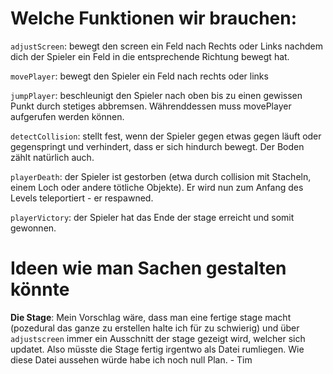 # Welche Funktionen wir brauchen:


```adjustScreen```: bewegt den screen ein Feld nach Rechts oder Links nachdem dich der Spieler ein Feld in die entsprechende Richtung bewegt hat.

```movePlayer```: bewegt den Spieler ein Feld nach rechts oder links

```jumpPlayer```: beschleunigt den Spieler nach oben bis zu einen gewissen Punkt durch stetiges abbremsen. Währenddessen muss movePlayer aufgerufen werden können.

```detectCollision```: stellt fest, wenn der Spieler gegen etwas gegen läuft oder gegenspringt und verhindert, dass er sich hindurch bewegt. Der Boden zählt natürlich auch.

```playerDeath```: der Spieler ist gestorben (etwa durch collision mit Stacheln, einem Loch oder andere tötliche Objekte). Er wird nun zum Anfang des Levels teleportiert - er respawned.

```playerVictory```: der Spieler hat das Ende der stage erreicht und somit gewonnen.


# Ideen wie man Sachen gestalten könnte

**Die Stage**: Mein Vorschlag wäre, dass man eine fertige stage macht (pozedural das ganze zu erstellen halte ich für zu schwierig) und über `adjustscreen` immer ein Ausschnitt der stage gezeigt wird, welcher sich updatet. Also müsste die Stage fertig irgentwo als Datei rumliegen. Wie diese Datei aussehen würde habe ich noch null Plan. - Tim
